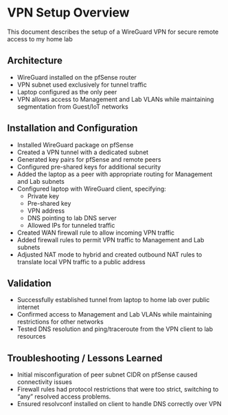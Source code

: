 # VPN Setup Overview

This document describes the setup of a WireGuard VPN for secure remote access to my home lab

## Architecture
- WireGuard installed on the pfSense router  
- VPN subnet used exclusively for tunnel traffic  
- Laptop configured as the only peer  
- VPN allows access to Management and Lab VLANs while maintaining segmentation from Guest/IoT networks

## Installation and Configuration
- Installed WireGuard package on pfSense  
- Created a VPN tunnel with a dedicated subnet  
- Generated key pairs for pfSense and remote peers  
- Configured pre-shared keys for additional security  
- Added the laptop as a peer with appropriate routing for Management and Lab subnets  
- Configured laptop with WireGuard client, specifying:
  - Private key
  - Pre-shared key
  - VPN address
  - DNS pointing to lab DNS server
  - Allowed IPs for tunneled traffic
- Created WAN firewall rule to allow incoming VPN traffic  
- Added firewall rules to permit VPN traffic to Management and Lab subnets  
- Adjusted NAT mode to hybrid and created outbound NAT rules to translate local VPN traffic to a public address

## Validation
- Successfully established tunnel from laptop to home lab over public internet  
- Confirmed access to Management and Lab VLANs while maintaining restrictions for other networks  
- Tested DNS resolution and ping/traceroute from the VPN client to lab resources

## Troubleshooting / Lessons Learned
- Initial misconfiguration of peer subnet CIDR on pfSense caused connectivity issues  
- Firewall rules had protocol restrictions that were too strict, switching to “any” resolved access problems.  
- Ensured resolvconf installed on client to handle DNS correctly over VPN
